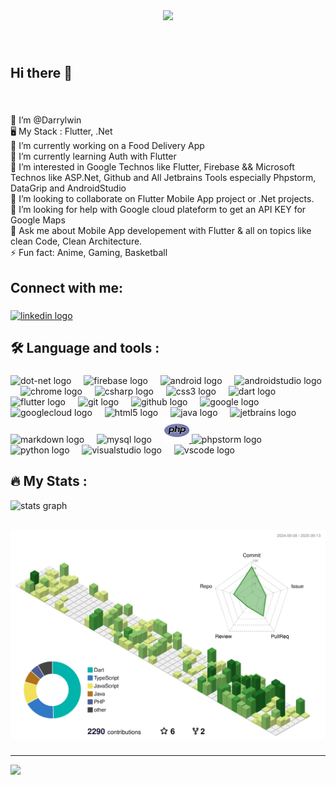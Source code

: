 <div align="center">
  <img height="" src="https://pbs.twimg.com/media/E8X8PZ5X0AA3RYh.jpg"  />
</div>

###

<br clear="both">

<h2 align="left">Hi there 👋</h2>

###

<br clear="both">

<p align="left">
👋 I’m @Darrylwin<br>
🖥️ My Stack : Flutter, .Net<br>
🔭 I’m currently working on a Food Delivery App<br>
🌱 I’m currently learning Auth with Flutter<br>
👀 I’m interested in Google Technos like Flutter, Firebase && Microsoft Technos like ASP.Net, Github and All Jetbrains Tools especially Phpstorm, DataGrip and AndroidStudio<br>
👯 I’m looking to collaborate on Flutter Mobile App project or .Net  projects.<br>
🤔 I’m looking for help with Google cloud plateform to get an API KEY for Google Maps<br>
💬 Ask me about Mobile App developement with Flutter & all on topics like clean Code, Clean Architecture.<br>
⚡ Fun fact: Anime, Gaming, Basketball
</p>

###

<h2 align="left">Connect with me:</h2>

###

<div align="left">
  <a href="https://www.linkedin.com/in/darryl-win-logossou-04b5502a6/" target="_blank">
    <img src="https://raw.githubusercontent.com/maurodesouza/profile-readme-generator/master/src/assets/icons/social/linkedin/default.svg" width="52" height="40" alt="linkedin logo"  />
  </a>
</div>

<h2 align="left">🛠 Language and tools :</h2>

###

<div align="left">
  <img src="https://cdn.jsdelivr.net/gh/devicons/devicon/icons/dot-net/dot-net-original.svg" height="40" alt="dot-net logo"  />
  <img width="12" />
  <img src="https://cdn.jsdelivr.net/gh/devicons/devicon/icons/firebase/firebase-plain.svg" height="40" alt="firebase logo"  />
  <img width="12" />
  <img src="https://cdn.jsdelivr.net/gh/devicons/devicon/icons/android/android-original.svg" height="40" alt="android logo"  />
  <img width="12" />
  <img src="https://cdn.jsdelivr.net/gh/devicons/devicon/icons/androidstudio/androidstudio-original.svg" height="40" alt="androidstudio logo"  />
  <img width="12" />
  <img src="https://cdn.jsdelivr.net/gh/devicons/devicon/icons/chrome/chrome-original.svg" height="40" alt="chrome logo"  />
  <img width="12" />
  <img src="https://cdn.jsdelivr.net/gh/devicons/devicon/icons/csharp/csharp-original.svg" height="40" alt="csharp logo"  />
  <img width="12" />
  <img src="https://cdn.jsdelivr.net/gh/devicons/devicon/icons/css3/css3-original.svg" height="40" alt="css3 logo"  />
  <img width="12" />
  <img src="https://cdn.jsdelivr.net/gh/devicons/devicon/icons/dart/dart-original.svg" height="40" alt="dart logo"  />
  <img width="12" />
  <img src="https://cdn.jsdelivr.net/gh/devicons/devicon/icons/flutter/flutter-original.svg" height="40" alt="flutter logo"  />
  <img width="12" />
  <img src="https://cdn.jsdelivr.net/gh/devicons/devicon/icons/git/git-original.svg" height="40" alt="git logo"  />
  <img width="12" />
  <img src="https://cdn.jsdelivr.net/gh/devicons/devicon/icons/github/github-original.svg" height="40" alt="github logo"  />
  <img width="12" />
  <img src="https://cdn.jsdelivr.net/gh/devicons/devicon/icons/google/google-original.svg" height="40" alt="google logo"  />
  <img width="12" />
  <img src="https://cdn.jsdelivr.net/gh/devicons/devicon/icons/googlecloud/googlecloud-original.svg" height="40" alt="googlecloud logo"  />
  <img width="12" />
  <img src="https://cdn.jsdelivr.net/gh/devicons/devicon/icons/html5/html5-original.svg" height="40" alt="html5 logo"  />
  <img width="12" />
  <img src="https://cdn.jsdelivr.net/gh/devicons/devicon/icons/java/java-original.svg" height="40" alt="java logo"  />
  <img width="12" />
  <img src="https://cdn.jsdelivr.net/gh/devicons/devicon/icons/jetbrains/jetbrains-original.svg" height="40" alt="jetbrains logo"  />
  <img width="12" />
  <img src="https://cdn.jsdelivr.net/gh/devicons/devicon/icons/markdown/markdown-original.svg" height="40" alt="markdown logo"  />
  <img width="12" />
  <img src="https://cdn.jsdelivr.net/gh/devicons/devicon/icons/mysql/mysql-original.svg" height="40" alt="mysql logo"  />
  <img width="12" />

  <a href="https://www.php.net" target="_blank">
    <img alt="php" src="https://raw.githubusercontent.com/devicons/devicon/master/icons/php/php-original.svg" height="40"/>
  </a>
  <img src="https://cdn.jsdelivr.net/gh/devicons/devicon/icons/phpstorm/phpstorm-original.svg" height="40" alt="phpstorm logo"  />
  <img width="12" />
  <img src="https://cdn.jsdelivr.net/gh/devicons/devicon/icons/python/python-original.svg" height="40" alt="python logo"  />
  <img width="12" />
  <img src="https://cdn.jsdelivr.net/gh/devicons/devicon/icons/visualstudio/visualstudio-plain.svg" height="40" alt="visualstudio logo"  />
  <img width="12" />
  <img src="https://cdn.jsdelivr.net/gh/devicons/devicon/icons/vscode/vscode-original.svg" height="40" alt="vscode logo"  />
</div>

###

<h2 align="left">🔥 My Stats :</h2>

<div align="left">

  <img src="https://github-readme-stats.vercel.app/api?username=darrylwin&show=prs_merged&show_icons=true&theme=gotham&show_owner=true&hide_title=false&layout=compact" height="250" alt="stats graph"  /> 
  <br/> 
  <br/> 
  
  <!-- <img src="https://stats.dooboo.io/api/github-stats-advanced?login=Darrylwin" width="550" alt="stats graph"  /> 
  <br/> 
  <br/>  -->


  <p align="center" >
    <picture>
      <source media="(prefers-color-scheme: dark)"  srcset="https://raw.githubusercontent.com/Darrylwin/Darrylwin/output-3d-contrib/night.svg" />
      <source media="(prefers-color-scheme: light)" srcset="https://raw.githubusercontent.com/Darrylwin/Darrylwin/output-3d-contrib/day.svg" />
      <img alt="github profile contributions chart"    src="https://raw.githubusercontent.com/Darrylwin/Darrylwin/output-3d-contrib/day.svg" />
    </picture>
  </p>

</div>

###
  <!-- <img src="https://streak-stats.demolab.com?user=Darrylwin&locale=en&mode=daily&theme=one_dark_pro&hide_border=false&border_radius=5&order=3" height="220" alt="streak graph"  />  -->
  <!-- <br/> <br/>  -->

  


  <!-- <img src="https://github-profile-trophy.vercel.app/?username=Darrylwin&theme=onedark&no-frame=false&no-bg=false&margin-w=4" height="150" alt="trophy graph"  />
   <br/> <br/>  -->


  <!-- <img src="https://github-readme-stats.vercel.app/api/top-langs?username=Darrylwin&locale=en&hide_title=false&layout=compact&card_width=340&langs_count=6&theme=noctis_minimus&hide_border=false&order=2" height="180" alt="languages graph"  /> <br/> <br/> -->

<!-- [![Darrylwin's Github Stats](https://stats.deeptrain.net/user/Darrylwin/)](https://github.com/darrylwin/darrylwin) -->

  <!-- <img src="https://github-contributor-stats.vercel.app/api?username=Darrylwin&limit=5&theme=noctis_minimus&combine_all_yearly_contributions=true" /> 
   -->
  <!-- <img src="https://github-readme-activity-graph.vercel.app/graph?username=Darrylwin&theme=noctis-minimus&area=true&radius=10" height="350" alt="activity-graph graph"  /> -->

---
[![](https://visitcount.itsvg.in/api?id=Darrylwin&icon=0&color=0)](https://visitcount.itsvg.in)

